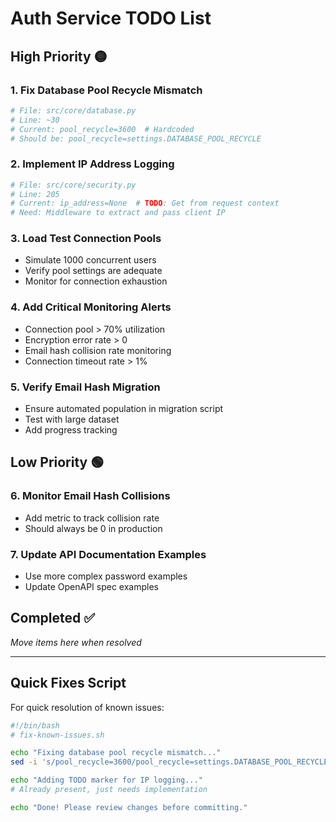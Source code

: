 # Auth Service TODO List

## High Priority 🟡

### 1. Fix Database Pool Recycle Mismatch
```python
# File: src/core/database.py
# Line: ~30
# Current: pool_recycle=3600  # Hardcoded
# Should be: pool_recycle=settings.DATABASE_POOL_RECYCLE
```

### 2. Implement IP Address Logging
```python
# File: src/core/security.py
# Line: 205
# Current: ip_address=None  # TODO: Get from request context
# Need: Middleware to extract and pass client IP
```

### 3. Load Test Connection Pools
- Simulate 1000 concurrent users
- Verify pool settings are adequate
- Monitor for connection exhaustion

### 4. Add Critical Monitoring Alerts
- Connection pool > 70% utilization
- Encryption error rate > 0
- Email hash collision rate monitoring
- Connection timeout rate > 1%

### 5. Verify Email Hash Migration
- Ensure automated population in migration script
- Test with large dataset
- Add progress tracking

## Low Priority 🟢

### 6. Monitor Email Hash Collisions
- Add metric to track collision rate
- Should always be 0 in production

### 7. Update API Documentation Examples
- Use more complex password examples
- Update OpenAPI spec examples

## Completed ✅

*Move items here when resolved*

---

## Quick Fixes Script

For quick resolution of known issues:

```bash
#!/bin/bash
# fix-known-issues.sh

echo "Fixing database pool recycle mismatch..."
sed -i 's/pool_recycle=3600/pool_recycle=settings.DATABASE_POOL_RECYCLE/g' src/core/database.py

echo "Adding TODO marker for IP logging..."
# Already present, just needs implementation

echo "Done! Please review changes before committing."
```